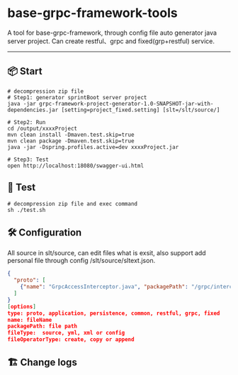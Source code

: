# base-grpc-framework-tools
A tool for base-grpc-framework, through config file auto generator java server project. Can create restful、grpc and fixed(grp+restful) service. 

-------------------------------------------------------------------------------
## 📦 Start
```shell
# decompression zip file
# Step1: generator sprintBoot server project
java -jar grpc-framework-project-generator-1.0-SNAPSHOT-jar-with-dependencies.jar [setting=project_fixed.setting] [slt=/slt/source/]

# Step2: Run 
cd /output/xxxxProject
mvn clean install -Dmaven.test.skip=true
mvn clean package -Dmaven.test.skip=true
java -jar -Dspring.profiles.active=dev xxxxProject.jar

# Step3: Test
open http://localhost:18080/swagger-ui.html
```

## 🧬 Test
``` shell
# decompression zip file and exec command
sh ./test.sh
```

## 🛠️ Configuration
All source in slt/source, can edit files what is exsit, also support add personal file through config /slt/source/sltext.json.
```JSON
{
  "proto": [
    {"name": "GrpcAccessInterceptor.java", "packagePath": "/grpc/interceptor", "fileType": "source", "fileOperatorType": "create"}
  ]
}
[options]
type: proto, application, persistence, common, restful, grpc, fixed
name: fileName
packagePath: file path 
fileType:  source, yml, xml or config
fileOperatorType: create, copy or append
```
## 🏗️ Change logs